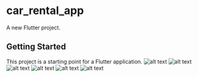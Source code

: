 # car_rental_app

A new Flutter project.

## Getting Started

This project is a starting point for a Flutter application.
![alt text](https://github.com/Miskat-UL/Car_rental_app/blob/main/1.jpg?raw=false)
![alt text](https://github.com/Miskat-UL/Car_rental_app/blob/main/2.jpg?raw=true)
![alt text](https://github.com/Miskat-UL/Car_rental_app/blob/main/3.jpg?raw=true)
![alt text](https://github.com/Miskat-UL/Car_rental_app/blob/main/4.jpg?raw=true)
![alt text](https://github.com/Miskat-UL/Car_rental_app/blob/main/5.jpg?raw=true)
![alt text](https://github.com/Miskat-UL/Car_rental_app/blob/main/6.jpg?raw=true)